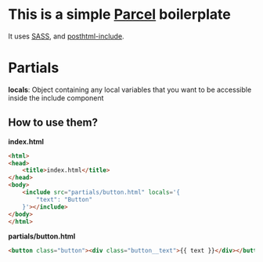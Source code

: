 # This is a simple [Parcel](https://parceljs.org/) boilerplate

It uses [SASS](https://sass-lang.com/), and [posthtml-include](https://github.com/posthtml/posthtml-include).

# Partials

__locals__: Object containing any local variables that you want to be accessible inside the include component

## How to use them? 
__index.html__

```html
<html>
<head>
    <title>index.html</title>
</head>
<body>
    <include src="partials/button.html" locals='{
        "text": "Button"
    }'></include>
</body>
</html>
```

__partials/button.html__
```html
<button class="button"><div class="button__text">{{ text }}</div></button>
```